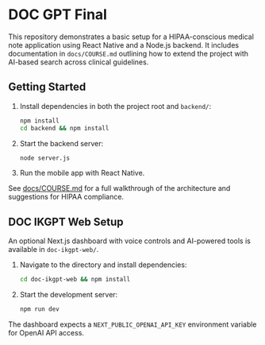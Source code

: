 # DOC GPT Final

This repository demonstrates a basic setup for a HIPAA-conscious medical note application using React Native and a Node.js backend. It includes documentation in `docs/COURSE.md` outlining how to extend the project with AI-based search across clinical guidelines.

## Getting Started

1. Install dependencies in both the project root and `backend/`:
   ```bash
   npm install
   cd backend && npm install
   ```
2. Start the backend server:
   ```bash
   node server.js
   ```
3. Run the mobile app with React Native.

See [docs/COURSE.md](docs/COURSE.md) for a full walkthrough of the architecture and suggestions for HIPAA compliance.

## DOC IKGPT Web Setup

An optional Next.js dashboard with voice controls and AI-powered tools is available in `doc-ikgpt-web/`.

1. Navigate to the directory and install dependencies:

   ```bash
   cd doc-ikgpt-web && npm install
   ```

2. Start the development server:

   ```bash
   npm run dev
   ```

The dashboard expects a `NEXT_PUBLIC_OPENAI_API_KEY` environment variable for OpenAI API access.
